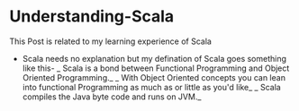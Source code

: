 # Understanding-Scala

This Post is related to my learning experience of Scala

* Scala needs no explanation but my defination of Scala goes something like this-
_ Scala is a bond between Functional Programming and Object Oriented Programming._
_ With Object Oriented concepts you can lean into functional Programming as much as or little as you'd like_
_ Scala compiles the Java byte code and runs on JVM._


